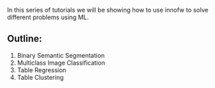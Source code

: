 In this series of tutorials we will be showing how to use innofw to solve different problems using ML.



## Outline:

1. Binary Semantic Segmentation
2. Multiclass Image Classification
3. Table Regression
4. Table Clustering
